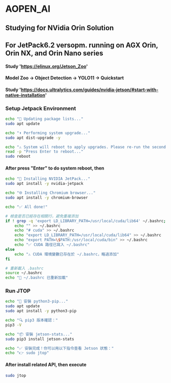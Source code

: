 # AOPEN_AI
## Studying for NVidia Orin Solution
## For JetPack6.2 versopm. running on AGX Orin, Orin NX, and Orin Nano series
#### Study 'https://elinux.org/Jetson_Zoo'
#### Model Zoo → Object Detection → YOLO11 → Quickstart
#### Study 'https://docs.ultralytics.com/guides/nvidia-jetson/#start-with-native-installation'

### Setup Jetpack Environment
```bash
echo "🔄 Updating package lists..."
sudo apt update

echo "⬆️ Performing system upgrade..."
sudo apt dist-upgrade -y

echo "⚠️ System will reboot to apply upgrades. Please re-run the second script after reboot."
read -p "Press Enter to reboot..."
sudo reboot
```
#### After press "Enter" to do system reboot, then

```bash
echo "🧠 Installing NVIDIA JetPack..."
sudo apt install -y nvidia-jetpack

echo "🌐 Installing Chromium browser..."
sudo apt install -y chromium-browser

echo "✅ All done!"

# 檢查是否已經存在相關行，避免重複添加
if ! grep -q 'export LD_LIBRARY_PATH=/usr/local/cuda/lib64' ~/.bashrc; then
    echo "" >> ~/.bashrc
    echo "# cuda" >> ~/.bashrc
    echo "export LD_LIBRARY_PATH=/usr/local/cuda/lib64" >> ~/.bashrc
    echo "export PATH=\$PATH:/usr/local/cuda/bin" >> ~/.bashrc
    echo "✅ CUDA 路徑已寫入 ~/.bashrc"
else
    echo "⚠️ CUDA 環境變數已存在於 ~/.bashrc，略過添加"
fi

# 重新載入 .bashrc
source ~/.bashrc
echo "🔄 ~/.bashrc 已重新加載"
```

### Run JTOP
```bash
echo "🐍 安裝 python3-pip..."
sudo apt update
sudo apt install -y python3-pip

echo "🔍 pip3 版本確認："
pip3 -V

echo "📦 安裝 jetson-stats..."
sudo pip3 install jetson-stats

echo "✅ 安裝完成！你可以用以下指令查看 Jetson 狀態："
echo "👉 sudo jtop"
```
#### After install related API, then execute
```bash
sudo jtop
```

